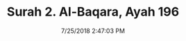 ---
title       : "Surah 2. Al-Baqara, Ayah 196"
date        : 7/25/2018 2:47:03 PM
draft       : false
type        : "quran"
layout      : "compare"
BookCode    : "CMP"
SurahNumber : "2"
AyahNumber  : "196"
TotalAyah   : "286"
---